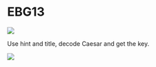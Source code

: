 # **EBG13**
![](https://i.imgur.com/EXI2F8l.png)

Use hint and title, decode Caesar and get the key.

![](https://i.imgur.com/LOYHD2H.png)

